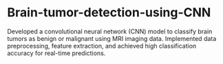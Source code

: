 # Brain-tumor-detection-using-CNN
Developed a convolutional neural network (CNN) model to classify brain tumors as benign or malignant using MRI imaging data.
Implemented data preprocessing, feature extraction, and achieved high classification accuracy for real-time predictions.

